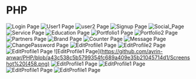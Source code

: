# PHP
![Login Page](https://github.com/ayrin-anwar/PHP/blob/abf6bf5500617a206508125f56f6fe5275506827/Screenshot%20(453).png)
![User1 Page](https://github.com/ayrin-anwar/PHP/blob/abf6bf5500617a206508125f56f6fe5275506827/Screenshot%20(454).png)
![user2 Page](https://github.com/ayrin-anwar/PHP/blob/abf6bf5500617a206508125f56f6fe5275506827/Screenshot%20(455).png)
![Signup Page](https://github.com/ayrin-anwar/PHP/blob/abf6bf5500617a206508125f56f6fe5275506827/Screenshot%20(456).png)
![Social_Page](https://github.com/ayrin-anwar/PHP/blob/e8c403f04ae4d82b23fbe10eeb008cfd33188536/Screenshot%20(439).png)
![Service Page](https://github.com/ayrin-anwar/PHP/blob/b90b8461a18762e64c038e22a2ad3a6f3cb66bf8/Screenshot%20(440).png)
![Education Page](https://github.com/ayrin-anwar/PHP/blob/7f96d60a6e48df5d00de9b887e5470b43c6b737d/Screenshot%20(441).png)
![Portfolio1 Page](https://github.com/ayrin-anwar/PHP/blob/7f96d60a6e48df5d00de9b887e5470b43c6b737d/Screenshot%20(442).png)
![Portfolio2 Page](https://github.com/ayrin-anwar/PHP/blob/7f96d60a6e48df5d00de9b887e5470b43c6b737d/Screenshot%20(443).png)
![Partners Page](https://github.com/ayrin-anwar/PHP/blob/7f96d60a6e48df5d00de9b887e5470b43c6b737d/Screenshot%20(444).png)
![Brand Page](https://github.com/ayrin-anwar/PHP/blob/43e6375ce2db80df02293eead470d091b4b5ce76/Screenshot%20(445).png)
![Counter Page](https://github.com/ayrin-anwar/PHP/blob/43e6375ce2db80df02293eead470d091b4b5ce76/Screenshot%20(446).png)
![Message Page](https://github.com/ayrin-anwar/PHP/blob/43e6375ce2db80df02293eead470d091b4b5ce76/Screenshot%20(447).png)
![ChangePassword Page](https://github.com/ayrin-anwar/PHP/blob/a43c538c5b5799354fc689a409e35b21045714d1/Screenshot%20(448).png)
![EditProfile1 Page](https://github.com/ayrin-anwar/PHP/blob/a43c538c5b5799354fc689a409e35b21045714d1/Screenshot%20(449).png)
![EditProfile2 Page](https://github.com/ayrin-anwar/PHP/blob/a43c538c5b5799354fc689a409e35b21045714d1/Screenshot%20(450).png)
![EditProfile1 Page](https://github.com/ayrin-anwar/PHP/blob/a43c538c5b5799354fc689a409e35b21045714d1/Screenshot%20(457).png)
![EditProfile1 Page](https://github.com/ayrin-anwar/PHP/blob/a43c538c5b5799354fc689a409e35b21045714d1/Screenshot%20(458.png)
![EditProfile1 Page](https://github.com/ayrin-anwar/PHP/blob/a43c538c5b5799354fc689a409e35b21045714d1/Screenshot%20(459).png)
![EditProfile1 Page](https://github.com/ayrin-anwar/PHP/blob/a43c538c5b5799354fc689a409e35b21045714d1/Screenshot%20(460).png)
![EditProfile1 Page](https://github.com/ayrin-anwar/PHP/blob/a43c538c5b5799354fc689a409e35b21045714d1/Screenshot%20(461).png)
![EditProfile1 Page](https://github.com/ayrin-anwar/PHP/blob/a43c538c5b5799354fc689a409e35b21045714d1/Screenshot%20(462).png)




